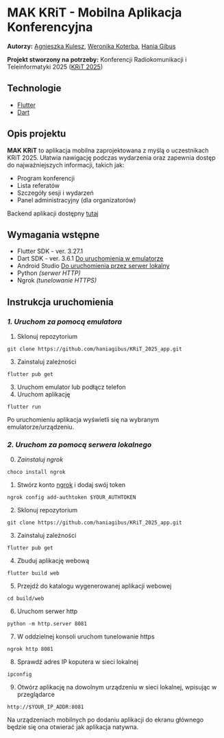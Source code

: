 # MAK KRiT - Mobilna Aplikacja Konferencyjna 
**Autorzy:** [Agnieszka Kulesz](https://github.com/agatherat), [Weronika Koterba](https://github.com/weronikakoterba), [Hania Gibus](https://github.com/haniagibus)

**Projekt stworzony na potrzeby:** Konferencji Radiokomunikacji i Teleinformatyki 2025 ([KRiT 2025](https://krit.com.pl/#/))

## Technologie
- [Flutter](https://flutter.dev/) 
- [Dart](https://dart.dev/)

## Opis projektu
**MAK KRiT** to aplikacja mobilna zaprojektowana z myślą o uczestnikach KRiT 2025. Ułatwia nawigację podczas wydarzenia oraz zapewnia dostęp do najważniejszych informacji, takich jak:
- Program konferencji
- Lista referatów
- Szczegóły sesji i wydarzeń
- Panel administracyjny (dla organizatorów)

Backend aplikacji dostępny [tutaj](https://github.com/akulesz/KRiT_2025_api)

## Wymagania wstępne
- Flutter SDK - ver. 3.27.1
- Dart SDK - ver. 3.6.1
[Do uruchomienia w emulatorze](#1.-uruchom-za-pomocą-emulatora)
- Android Studio
[Do uruchomienia przez serwer lokalny](###2.-uruchom-za-pomocą-serwera-lokalnego)
- Python _(serwer HTTP)_
- Ngrok _(tunelowanie HTTPS)_

## Instrukcja uruchomienia
### _1. Uruchom za pomocą emulatora_
1. Sklonuj repozytorium
```terminal
git clone https://github.com/haniagibus/KRiT_2025_app.git
```
3. Zainstaluj zależności
```
flutter pub get
```
3. Uruchom emulator lub podłącz telefon
4. Uruchom aplikację
```
flutter run
```

Po uruchomieniu aplikacja wyświetli się na wybranym emulatorze/urządzeniu.

### _2. Uruchom za pomocą serwera lokalnego_
0. _Zainstaluj ngrok_
```
choco install ngrok
```
1. Stwórz konto [ngrok](https://ngrok.com/) i dodaj swój token
```
ngrok config add-authtoken $YOUR_AUTHTOKEN
```
2. Sklonuj repozytorium
```
git clone https://github.com/haniagibus/KRiT_2025_app.git
```
3. Zainstaluj zależności
```
flutter pub get
```
4. Zbuduj aplikację webową
```
flutter build web
```
5. Przejdź do katalogu wygenerowanej aplikacji webowej
```
cd build/web
```
6. Uruchom serwer http
```
python -m http.server 8081
```
7. W oddzielnej konsoli uruchom tunelowanie https
```
ngrok http 8081
```
8. Sprawdź adres IP koputera w sieci lokalnej
```
ipconfig
```
9. Otwórz aplikację na dowolnym urządzeniu w sieci lokalnej, wpisując w przeglądarce
```
http://$YOUR_IP_ADDR:8081
```

Na urządzeniach mobilnych po dodaniu aplikacji do ekranu głównego będzie się ona otwierać jak aplikacja natywna.
